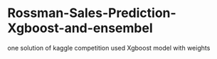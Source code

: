 # Rossman-Sales-Prediction-Xgboost-and-ensembel
one solution of kaggle competition used Xgboost model with weights
